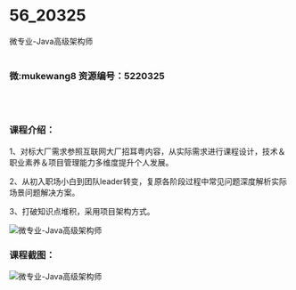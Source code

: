 # 56_20325
微专业-Java高级架构师
<br/></br>
<h3>微:mukewang8 资源编号：5220325</h3>
<br/></br>
<h3>课程介绍：</h3>
<p>1、对标大厂需求参照互联网大厂招耳粤内容，从实际需求进行课程设计，技术＆职业素养＆项目管理能力多维度提升个人发展。</p>
<p>2、从初入职场小白到团队leader转变，复原各阶段过程中常见问题深度解析实际场景问题解决方案。</p>
<p>3、打破知识点堆积，采用项目架构方式。</p>
<p><img src="https://www.ko996.com/wp-content/uploads/img/2021/07/1-12-300x176.png" alt="微专业-Java高级架构师"></p>
<div class="info-desc">
<h3>课程截图：</h3>
<p><img src="https://www.ko996.com/wp-content/uploads/img/2021/07/2-13.png" alt="微专业-Java高级架构师"></p>


			
</div>
